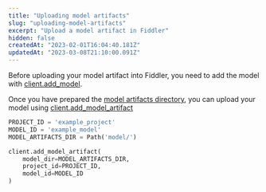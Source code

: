 ```yaml
---
title: "Uploading model artifacts"
slug: "uploading-model-artifacts"
excerpt: "Upload a model artifact in Fiddler"
hidden: false
createdAt: "2023-02-01T16:04:40.181Z"
updatedAt: "2023-03-08T21:10:00.091Z"
---
```

Before uploading your model artifact into Fiddler, you need to add the model with [client.add_model](ref:clientadd_model).

Once you have prepared the [model artifacts directory](doc:artifacts-and-surrogates), you can upload your model using [client.add_model_artifact](ref:clientadd_model_artifact)

```python
PROJECT_ID = 'example_project'
MODEL_ID = 'example_model'
MODEL_ARTIFACTS_DIR = Path('model/')

client.add_model_artifact(
    model_dir=MODEL_ARTIFACTS_DIR,
    project_id=PROJECT_ID,
    model_id=MODEL_ID
)
```